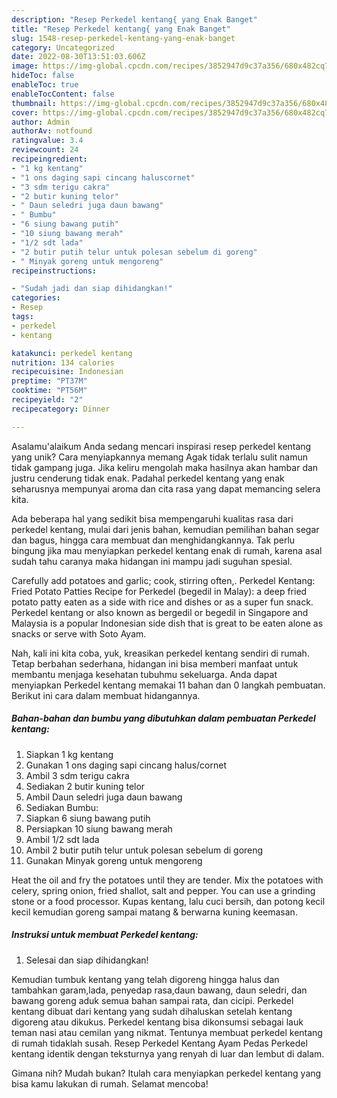```yaml
---
description: "Resep Perkedel kentang{ yang Enak Banget"
title: "Resep Perkedel kentang{ yang Enak Banget"
slug: 1548-resep-perkedel-kentang-yang-enak-banget
category: Uncategorized
date: 2022-08-30T13:51:03.606Z
image: https://img-global.cpcdn.com/recipes/3852947d9c37a356/680x482cq70/perkedel-kentang-foto-resep-utama.jpg
hideToc: false
enableToc: true
enableTocContent: false
thumbnail: https://img-global.cpcdn.com/recipes/3852947d9c37a356/680x482cq70/perkedel-kentang-foto-resep-utama.jpg
cover: https://img-global.cpcdn.com/recipes/3852947d9c37a356/680x482cq70/perkedel-kentang-foto-resep-utama.jpg
author: Admin
authorAv: notfound
ratingvalue: 3.4
reviewcount: 24
recipeingredient:
- "1 kg kentang"
- "1 ons daging sapi cincang haluscornet"
- "3 sdm terigu cakra"
- "2 butir kuning telor"
- " Daun seledri juga daun bawang"
- " Bumbu"
- "6 siung bawang putih"
- "10 siung bawang merah"
- "1/2 sdt lada"
- "2 butir putih telur untuk polesan sebelum di goreng"
- " Minyak goreng untuk mengoreng"
recipeinstructions:

- "Sudah jadi dan siap dihidangkan!"
categories:
- Resep
tags:
- perkedel
- kentang

katakunci: perkedel kentang 
nutrition: 134 calories
recipecuisine: Indonesian
preptime: "PT37M"
cooktime: "PT56M"
recipeyield: "2"
recipecategory: Dinner

---
```



Asalamu'alaikum Anda sedang mencari inspirasi resep perkedel kentang yang unik? Cara menyiapkannya memang Agak tidak terlalu sulit namun tidak gampang juga. Jika keliru mengolah maka hasilnya akan hambar dan justru cenderung tidak enak. Padahal perkedel kentang yang enak seharusnya mempunyai aroma dan cita rasa yang dapat memancing selera kita.


Ada beberapa hal yang sedikit bisa mempengaruhi kualitas rasa dari perkedel kentang, mulai dari jenis bahan, kemudian pemilihan bahan segar dan bagus, hingga cara membuat dan menghidangkannya. Tak perlu bingung jika mau menyiapkan perkedel kentang enak di rumah, karena asal sudah tahu caranya maka hidangan ini mampu jadi suguhan spesial.

Carefully add potatoes and garlic; cook, stirring often,. Perkedel Kentang: Fried Potato Patties Recipe for Perkedel (begedil in Malay): a deep fried potato patty eaten as a side with rice and dishes or as a super fun snack. Perkedel kentang or also known as bergedil or begedil in Singapore and Malaysia is a popular Indonesian side dish that is great to be eaten alone as snacks or serve with Soto Ayam.


Nah, kali ini kita coba, yuk, kreasikan perkedel kentang sendiri di rumah. Tetap berbahan sederhana, hidangan ini bisa memberi manfaat untuk membantu menjaga kesehatan tubuhmu sekeluarga. Anda dapat menyiapkan Perkedel kentang memakai 11 bahan dan 0 langkah pembuatan. Berikut ini cara dalam membuat hidangannya.

<!--inarticleads1-->

##### Bahan-bahan dan bumbu yang dibutuhkan dalam pembuatan Perkedel kentang:

1. Siapkan 1 kg kentang
1. Gunakan 1 ons daging sapi cincang halus/cornet
1. Ambil 3 sdm terigu cakra
1. Sediakan 2 butir kuning telor
1. Ambil  Daun seledri juga daun bawang
1. Sediakan  Bumbu:
1. Siapkan 6 siung bawang putih
1. Persiapkan 10 siung bawang merah
1. Ambil 1/2 sdt lada
1. Ambil 2 butir putih telur untuk polesan sebelum di goreng
1. Gunakan  Minyak goreng untuk mengoreng


Heat the oil and fry the potatoes until they are tender. Mix the potatoes with celery, spring onion, fried shallot, salt and pepper. You can use a grinding stone or a food processor. Kupas kentang, lalu cuci bersih, dan potong kecil kecil kemudian goreng sampai matang &amp; berwarna kuning keemasan. 

<!--inarticleads2-->

##### Instruksi untuk membuat Perkedel kentang:


1. Selesai dan siap dihidangkan!

Kemudian tumbuk kentang yang telah digoreng hingga halus dan tambahkan garam,lada, penyedap rasa,daun bawang, daun seledri, dan bawang goreng aduk semua bahan sampai rata, dan cicipi. Perkedel kentang dibuat dari kentang yang sudah dihaluskan setelah kentang digoreng atau dikukus. Perkedel kentang bisa dikonsumsi sebagai lauk teman nasi atau cemilan yang nikmat. Tentunya membuat perkedel kentang di rumah tidaklah susah. Resep Perkedel Kentang Ayam Pedas Perkedel kentang identik dengan teksturnya yang renyah di luar dan lembut di dalam. 

Gimana nih? Mudah bukan? Itulah cara menyiapkan perkedel kentang yang bisa kamu lakukan di rumah. Selamat mencoba!
